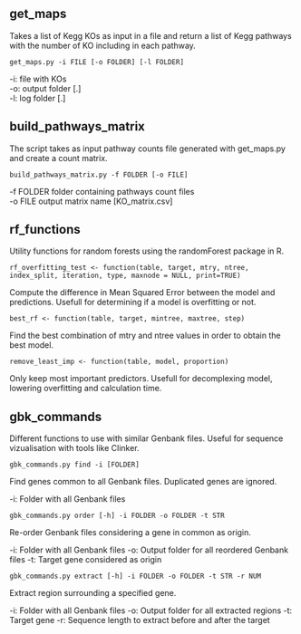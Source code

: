 ## get_maps

Takes a list of Kegg KOs as input in a file and return a list of Kegg pathways with the number of KO including in each pathway.

```
get_maps.py -i FILE [-o FOLDER] [-l FOLDER]
```
  -i: file with KOs  
  -o: output folder [.\]  
  -l: log folder [.\]  

## build_pathways_matrix

The script takes as input pathway counts file generated with get_maps.py and create a count matrix.

```
build_pathways_matrix.py -f FOLDER [-o FILE]
```
  -f FOLDER   folder containing pathways count files  
  -o FILE     output matrix name [KO_matrix.csv]  

## rf_functions

Utility functions for random forests using the randomForest package in R.

```
rf_overfitting_test <- function(table, target, mtry, ntree, index_split, iteration, type, maxnode = NULL, print=TRUE)
```
Compute the difference in Mean Squared Error between the model and predictions. Usefull for determining if a model is overfitting or not.

```
best_rf <- function(table, target, mintree, maxtree, step)
```
Find the best combination of mtry and ntree values in order to obtain the best model.

```
remove_least_imp <- function(table, model, proportion)
```
Only keep most important predictors. Usefull for decomplexing model, lowering overfitting and calculation time.

## gbk_commands

Different functions to use with similar Genbank files. Useful for sequence vizualisation with tools like Clinker.

```
gbk_commands.py find -i [FOLDER]
```
Find genes common to all Genbank files. Duplicated genes are ignored.

  -i: Folder with all Genbank files

```
gbk_commands.py order [-h] -i FOLDER -o FOLDER -t STR
```
Re-order Genbank files considering a gene in common as origin.

  -i: Folder with all Genbank files
  -o: Output folder for all reordered Genbank files
  -t: Target gene considered as origin

```
gbk_commands.py extract [-h] -i FOLDER -o FOLDER -t STR -r NUM
```
Extract region surrounding a specified gene.

  -i: Folder with all Genbank files
  -o: Output folder for all extracted regions
  -t: Target gene
  -r: Sequence length to extract before and after the target

